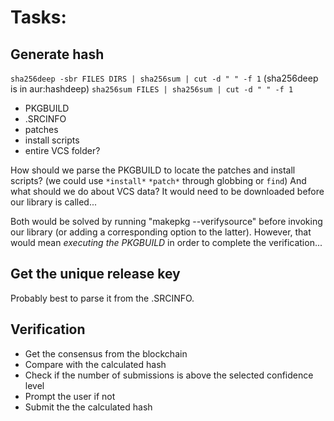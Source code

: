 # Tasks:

## Generate hash

`sha256deep -sbr FILES DIRS | sha256sum | cut -d " " -f 1` (sha256deep is in aur:hashdeep)
`sha256sum FILES | sha256sum | cut -d " " -f 1`

- PKGBUILD
- .SRCINFO
- patches
- install scripts
- entire VCS folder?

How should we parse the PKGBUILD to locate the patches and install scripts? (we could use `*install*` `*patch*` through globbing or `find`)
And what should we do about VCS data? It would need to be downloaded before our library is called...

Both would be solved by running "makepkg --verifysource" before invoking our library (or adding a corresponding option to the latter).
However, that would mean *executing the PKGBUILD* in order to complete the verification...

## Get the unique release key

Probably best to parse it from the .SRCINFO.

## Verification

- Get the consensus from the blockchain
- Compare with the calculated hash
- Check if the number of submissions is above the selected confidence level
- Prompt the user if not
- Submit the the calculated hash
